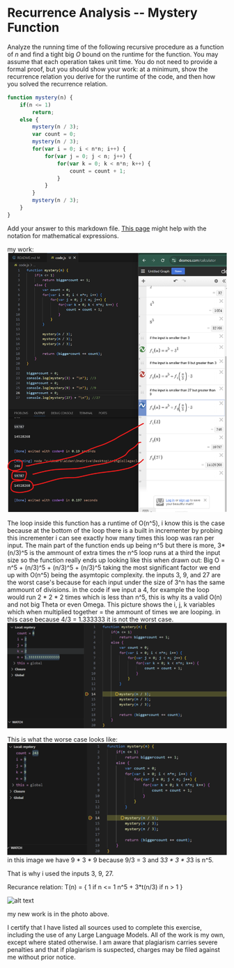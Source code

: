 # Recurrence Analysis -- Mystery Function

Analyze the running time of the following recursive procedure as a function of
$n$ and find a tight big $O$ bound on the runtime for the function. You may
assume that each operation takes unit time. You do not need to provide a formal
proof, but you should show your work: at a minimum, show the recurrence relation
you derive for the runtime of the code, and then how you solved the recurrence
relation.

```javascript
function mystery(n) {
    if(n <= 1)
        return;
    else {
        mystery(n / 3);
        var count = 0;
        mystery(n / 3);
        for(var i = 0; i < n*n; i++) {
            for(var j = 0; j < n; j++) {
                for(var k = 0; k < n*n; k++) {
                    count = count + 1;
                }
            }
        }
        mystery(n / 3);
    }
}
```

Add your answer to this markdown file. [This
page](https://docs.github.com/en/get-started/writing-on-github/working-with-advanced-formatting/writing-mathematical-expressions)
might help with the notation for mathematical expressions.

my work:
![alt text](image.png)

The loop inside this function has a runtime of O(n^5), i know this is the case because at the bottom of the loop there is a built in incrementer by probing this incrementer i can see exactly how many times this loop was ran per input. The main part of the function ends up being n^5 but there is more, 3*(n/3)^5 is the ammount of extra times the n^5 loop runs at a third the input size so the function really ends up looking like this when drawn out:
Big O  = n^5 + (n/3)^5 + (n/3)^5 + (n/3)^5
taking the most significant factor we end up with O(n^5) being the asymtopic complexity.
the inputs 3, 9, and 27 are the worst case's because for each input under the size of 3^n has the same ammount of divisions. in the code if we input a 4, for example the loop would run 2 * 2 * 2 times which is less than n^5, this is why its a valid O(n) and not big Theta or even Omega. This picture shows the i, j, k variables which when multiplied together = the ammount of times we are looping. in this case because 4/3 = 1.333333 it is not the worst case.
![alt text](image-1.png)

This is what the worse case looks like:
![alt text](image-2.png)
in this image we have 9 * 3 * 9 because 9/3 = 3 and 3*3 * 3 * 3*3 is n^5.

That is why i used the inputs 3, 9, 27.

Recurance relation:
T(n) = 
{
    1 if n <= 1
    n^5 + 3*t(n/3) if n > 1
}

![alt text](Temp.png)

my new work is in the photo above.



I certify that I have listed all sources used to complete this exercise, including the use of any Large Language Models. All of the work is my own, except where stated otherwise. I am aware that plagiarism carries severe penalties and that if plagiarism is suspected, charges may be filed against me without prior notice.